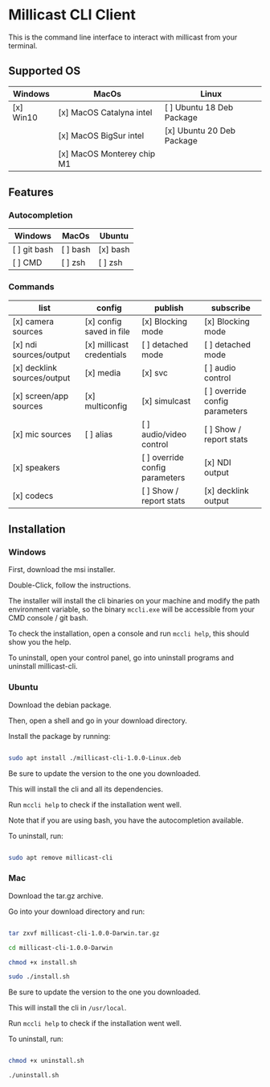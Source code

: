 # Millicast CLI Client

This is the command line interface to interact with millicast from your terminal.

## Supported OS

| Windows | MacOs | Linux |
| --- | --- | --- | 
| [x] Win10 | [x] MacOS Catalyna intel   | [ ] Ubuntu 18 Deb Package |
|           | [x] MacOS BigSur intel     | [x] Ubuntu 20 Deb Package |
|           | [x] MacOS Monterey chip M1 |  |


## Features

### Autocompletion

| Windows | MacOs | Ubuntu |
| --- | --- | --- |
| [ ] git bash | [ ] bash | [x] bash |
| [ ] CMD | [ ] zsh | [ ] zsh |

### Commands

| list | config | publish | subscribe |
| --- | --- | --- | --- |
| [x] camera sources          | [x] config saved in file  | [x] Blocking mode              | [x] Blocking mode | 
| [x] ndi sources/output      | [x] millicast credentials | [ ] detached mode              | [ ] detached mode | 
| [x] decklink sources/output | [x] media                 | [x] svc                        | [ ] audio control | 
| [x] screen/app sources      | [x] multiconfig           | [x] simulcast                  | [ ] override config parameters | 
| [x] mic sources             | [ ] alias                 | [ ] audio/video control        | [ ] Show / report stats | 
| [x] speakers                |                           | [ ] override config parameters | [x] NDI output | 
| [x] codecs                  |                           | [ ] Show / report stats        | [x] decklink output | 

## Installation

### Windows

First, download the msi installer.

Double-Click, follow the instructions.

The installer will install the cli binaries on your machine and modify the path environment variable,
so the binary ``mccli.exe`` will be accessible from your CMD console / git bash.

To check the installation, open a console and run ``mccli help``, this should show you the help.

To uninstall, open your control panel, go into uninstall programs and uninstall millicast-cli.

### Ubuntu

Download the debian package.

Then, open a shell and go in your download directory.

Install the package by running: 

```bash

sudo apt install ./millicast-cli-1.0.0-Linux.deb

```

Be sure to update the version to the one you downloaded.

This will install the cli and all its dependencies.

Run ``mccli help`` to check if the installation went well.

Note that if you are using bash, you have the autocompletion available.

To uninstall, run: 

```bash

sudo apt remove millicast-cli

```

### Mac

Download the tar.gz archive.

Go into your download directory and run: 

```zsh

tar zxvf millicast-cli-1.0.0-Darwin.tar.gz

cd millicast-cli-1.0.0-Darwin

chmod +x install.sh

sudo ./install.sh

```

Be sure to update the version to the one you downloaded.

This will install the cli in ``/usr/local``.

Run ``mccli help`` to check if the installation went well.

To uninstall, run:

```zsh

chmod +x uninstall.sh

./uninstall.sh

```
